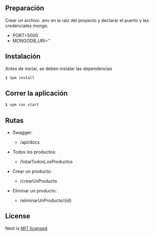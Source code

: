 ## Preparación
Crear un archivo .env en la raiz del proyecto y declarar el puerto y las credenciales mongo.

- PORT=5000
- MONGODB_URI=''

## Instalación
Antes de iniciar, se deben instalar las dependencias

```bash
$ npm install
```

## Correr la aplicación

```bash
$ npm run start
```

## Rutas
- Swagger: 

  - /api/docs

- Todos los productos: 

  - /listarTodosLosProductos

- Crear un producto: 
  
  - /crearUnProducto

- Eliminar un producto: 

  - /eliminarUnProducto/{id}

## License

  Nest is [MIT licensed](LICENSE).
